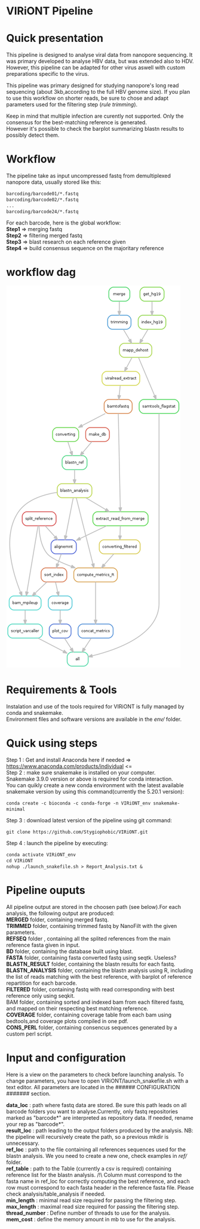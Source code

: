 # VIRiONT Pipeline

# Quick presentation

This pipeline is designed to analyse viral data from nanopore sequencing. It was primary developed to analyse HBV data, but was extended also to HDV. However, this pipeline can be adapted for other virus aswell with custom preparations specific to the virus.

This pipeline was primary designed for studying nanopore's long read sequencing (about 3kb,according to the full HBV genome size). If you plan to use this workflow on shorter reads, be sure to chose and adapt parameters used for the filtering step (*rule trimming*).

Keep in mind that multiple infection are curently not supported. Only the consensus for the best-matching reference is generated.  
However it's possible to check the barplot summarizing blastn results to possibly detect them.

# Workflow

The pipeline take as input uncompressed fastq from demultiplexed nanopore data, usually stored like this:  
```
barcoding/barcode01/*.fastq
barcoding/barcode02/*.fastq
...
barcoding/barcode24/*.fastq
``` 
For each barcode, here is the global workflow:  
**Step1** => merging fastq  
**Step2** => filtering merged fastq  
**Step3** => blast research on each reference given  
**Step4** => build consensus sequence on the majoritary reference  

# workflow dag

![image info](./documents/workflow.png)

# Requirements & Tools

Instalation and use of the tools required for VIRiONT is fully managed by conda and snakemake.  
Environment files and software versions are available in the *env/* folder.  


# Quick using steps

Step 1 : Get and install Anaconda here if needed => https://www.anaconda.com/products/individual <=  
Step 2 : make sure snakemake is installed on your computer.  
Snakemake 3.9.0 version or above is required for conda interaction.  
You can quikly create a new conda environment with the latest available snakemake version by using this command(currently the 5.20.1 version):  
```
conda create -c bioconda -c conda-forge -n VIRiONT_env snakemake-minimal
```
Step 3 : download latest version of the pipeline using git command:  
```
git clone https://github.com/Stygiophobic/VIRiONT.git
```
Step 4 : launch the pipeline by executing:  
```
conda activate VIRiONT_env
cd VIRiONT
nohup ./launch_snakefile.sh > Report_Analysis.txt & 
```

# Pipeline ouputs

All pipeline output are stored in the choosen path (see below).For each analysis, the following output are produced:  
**MERGED** folder, containing merged fastq.  
**TRIMMED** folder, containing trimmed fastq by NanoFilt with the given parameters.  
**REFSEQ** folder , containing all the splited references from the main reference fasta given in input.  
**BD** folder, containing the database built using blast.  
**FASTA** folder, containing fasta converted fastq using seqtk. Useless?  
**BLASTN_RESULT** folder, containing the blastn results for each fastq.  
**BLASTN_ANALYSIS** folder, containing the blastn analysis using R, including the list of reads matching with the best reference, with barplot of reference repartition for each barcode.  
**FILTERED** folder, containing fastq with read corresponding with best reference only using seqkit.  
BAM folder, containing sorted and indexed bam from each filtered fastq, and mapped on their respecting best matching reference.  
**COVERAGE** folder, containing coverage table from each bam using bedtools,and coverage plots compiled in one pdf.  
**CONS_PERL** folder, containing consencus sequences generated by a custom perl script.  


# Input and configuration

Here is a view on the parameters to check before launching analysis. To change parameters, you have to open VIRiONT/launch_snakefile.sh with a text editor. All parameters are located in the ###### CONFIGURATION ####### section.

**data_loc** : path where fastq data are stored. Be sure this path leads on all barcode folders you want to analyse.Currently, only fastq repositories marked as "barcode*" are interpreted as repository data. If needed, rename your rep as "barcode*".  
**result_loc** : path leading to the output folders produced by the analysis. NB: the pipeline will recursively create the path, so a previous mkdir is unnecessary.  
**ref_loc** : path to the file containing all references sequences used for the blastn analysis. We you need to create a new one, check examples in *ref/* folder.  
**ref_table** : path to the Table (currently a csv is required) containing reference list for the blastn analysis. /!\ Column must correspond to the fasta name in ref_loc for correctly computing the best reference, and each row must correspond to each fasta header in the reference fasta file. Please check analysis/table_analysis if needed.  
**min_length** : minimal read size required for passing the filtering step.  
**max_length** : maximal read size required for passing the filtering step.  
**thread_number** : Define number of threads to use for the analysis.  
**mem_cost** : define the memory amount in mb to use for the analysis.
